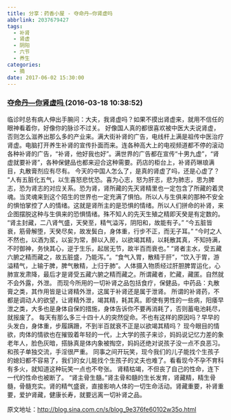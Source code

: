 ```yaml
---
title: 分享：药香小屋 - 夺命丹—你肾虚吗
abbrlink: 2037679427
tags:
  - 补肾
  - 肾虚
  - 阴阳
  - 六节
  - 养生
categories:
  - 摘
date: 2017-06-02 15:30:00
---
```

###  [夺命丹—你肾虚吗 ](http://blog.sina.com.cn/s/blog_9e376fe60102w35o.html  "跳转至原文")(2016-03-18 10:38:52)

临诊时总有病人伸出手腕问：大夫，我肾虚吗？如果不摸出肾虚来，就用不信任的眼神看着你，好像你的脉诊不过关。
好像国人真的都很喜欢被中医大夫说肾虚，否则怎么滋养出那么多的产业来。满大街补肾的广告，电线杆上满是祖传中医治疗肾虚。电脑打开养生补肾的宣传扑面而来。连各种高大上的电视频道都不停的滚动各种补肾的广告，“补肾，他好我也好”。满世界的广告都在宣传“十男九虚”，“肾虚就要补肾”，各种保健品也都来迎合这种需要。药店的柜台上，补肾药琳琅满目，丸散膏剂应有尽有。
今天的中国人怎么了，是真的肾虚了吗，还是心虚了？
“人有五脏化五气，以生喜怒悲忧恐。喜为心志，怒为肝志，悲为肺志，思为脾志，恐为肾志的对应关系。恐为肾，肾所藏的先天肾精里也一定包含了所藏的着灵魂。当灵魂来到这个陌生的世界也一定充满了惧怕。所以人与生俱来的那种不安全的惧怕掌控了人的情绪。这就是肾所主的是恐惧的情绪。所以人们拼命的补肾，来企图摆脱这种与生俱来的恐惧情绪。殊不知人的先天生殖之精即天癸是有定数的。
“肾主封藏，二八肾气盛，天癸至，精气溢泻，阴阳和，故能有子。”
“今五脏皆衰，筋骨解堕，天癸尽矣，故发鬓白，身体重，行步不正，而无子耳。”
“今时之人不然也，以酒为浆，以妄为常，醉以入房，以欲竭其精，以耗散其真，不知持满，不时御神，务快其心，逆于生乐，起居无节，故半百而衰也。”
“肾者主水，受五藏六腑之精而藏之，故五脏盛，乃能泻。”。“食气入胃，散精于肝”，“饮入于胃，游溢精气，上输于脾，脾气散精，上归于肺”。人体摄入物质经过肝胆脾胃运化，心肺宣发肃降，最后才是肾受五藏六腑之精而藏之。所谓藏者，贮藏，藏匿。自然就不会外露，外泄。
而现今所用的一切补肾之品包括食疗，保健品，中药品：丸散膏之类，其作用皆是让肾精外泄，这属于补肾还是属于泄肾。
所谓的补肾药，不都是调动人的欲望，让肾精外泄，竭其精，耗其真。即使有男性的一些病，阳痿早泄之类，大多也是身体自保的措施，身体告诉你不要再消耗了，否则蓄电池耗尽，就报废了。
每天有那么多三十四十人的突然促命。不也有这样的原因吗？早早的头发白，身体重，步履蹒跚，不到半百就衰不正是以欲竭其精吗？
现今眼目的情欲，肉体的情欲也在摧毁着年轻的一代，上大学的孩子来诊，妈妈说记忆力差的象老年人，脸色灰暗，搭脉真是体内象被掏空，妈妈还绝对说孩子没一点不良恶习。和孩子单独交流，手淫很严重。
同事之间开玩笑，现今我们的儿子能找个生孩子的媳妇都不容易了，我们的女儿能找个生孩子的丈夫也难了。看看现今不孕不育科有多火，就知道这种玩笑一点也不夸张。
肾精枯竭，不但丧了自己的性命，连下一代的性命也被断了。
“肾主骨生髓。”肾主骨和髓的生长发育，肾藏精，精生骨髓，骨髓充实。肾的精气盛衰，直接影响人体的一切生命活动。肾藏重要，补肾重要，爱护肾藏，健康长寿，就要远离一切补肾之品。


原文地址：http://blog.sina.com.cn/s/blog_9e376fe60102w35o.html